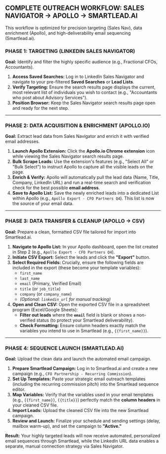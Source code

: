 ## COMPLETE OUTREACH WORKFLOW: SALES NAVIGATOR $\rightarrow$ APOLLO $\rightarrow$ SMARTLEAD.AI

This workflow is optimized for precision targeting (Sales Nav), data enrichment (Apollo), and high-deliverability email sequencing (Smartlead.ai).

### PHASE 1: TARGETING (LINKEDIN SALES NAVIGATOR)

**Goal:** Identify and filter the highly specific audience (e.g., Fractional CFOs, Accountants).

1.  **Access Saved Searches:** Log in to LinkedIn Sales Navigator and navigate to your pre-filtered **Saved Searches** or **Lead Lists**.
2.  **Verify Targeting:** Ensure the search results page displays the current, most relevant list of individuals you wish to contact (e.g., "Accountants who post about Advisory Services").
3.  **Position Browser:** Keep the Sales Navigator search results page open and ready for the next step.

---

### PHASE 2: DATA ACQUISITION & ENRICHMENT (APOLLO.IO)

**Goal:** Extract lead data from Sales Navigator and enrich it with verified email addresses.

1.  **Launch Apollo Extension:** Click the **Apollo.io Chrome extension** icon while viewing the Sales Navigator search results page.
2.  **Bulk Scrape Leads:** Use the extension's features (e.g., "Select All" or "Bulk Select") to instruct Apollo to capture all the visible leads on the page.
3.  **Enrich & Verify:** Apollo will automatically pull the lead data (Name, Title, Company, LinkedIn URL) and run a real-time search and verification check for the best possible **email address**.
4.  **Save to Apollo List:** Save the newly enriched leads into a dedicated List within Apollo (e.g., `Apollo Export - CFO Partners Q4`). This list is now the source of your email data.

---

### PHASE 3: DATA TRANSFER & CLEANUP (APOLLO $\rightarrow$ CSV)

**Goal:** Prepare a clean, formatted CSV file tailored for import into Smartlead.ai.

1.  **Navigate to Apollo List:** In your Apollo dashboard, open the list created in Step 2 (e.g., `Apollo Export - CFO Partners Q4`).
2.  **Initiate CSV Export:** Select the leads and click the **"Export"** button.
3.  **Select Required Fields:** Crucially, ensure the following fields are included in the export (these become your template variables):
    * `first_name`
    * `last_name`
    * `email` (Primary, Verified Email)
    * `title` (or `job_title`)
    * `company` (or `company_name`)
    * *(Optional: `linkedin_url` for manual tracking)*
4.  **Open and Clean CSV:** Open the exported CSV file in a spreadsheet program (Excel/Google Sheets):
    * **Filter out leads** where the **`email`** field is blank or shows a non-verified status (to protect your Smartlead deliverability).
    * **Check Formatting:** Ensure column headers exactly match the variables you intend to use in Smartlead (e.g., `{{first_name}}`).

---

### PHASE 4: SEQUENCE LAUNCH (SMARTLEAD.AI)

**Goal:** Upload the clean data and launch the automated email campaign.

1.  **Prepare Smartlead Campaign:** Log in to Smartlead.ai and create a new campaign (e.g., `CFO Partnership - Recurring Commission`).
2.  **Set Up Templates:** Paste your strategic email outreach templates (including the recurring commission pitch) into the Smartlead sequence editor.
3.  **Map Variables:** Verify that the variables used in your email templates (e.g., `{{first_name}}`, `{{title}}`) perfectly match the **column headers** in your cleaned CSV file.
4.  **Import Leads:** Upload the cleaned CSV file into the new Smartlead campaign.
5.  **Review and Launch:** Finalize your schedule and sending settings (delay, mailbox warm-up), and set the campaign to **"Active."**

**Result:** Your highly targeted leads will now receive automated, personalized email sequences through Smartlead, while the LinkedIn URL data enables a separate, manual connection strategy via Sales Navigator.
